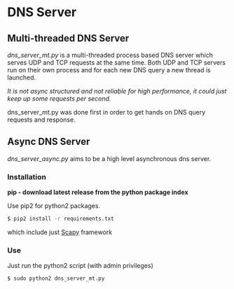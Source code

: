 # **DNS Server**

## Multi-threaded DNS Server

*dns_server_mt.py* is a multi-threaded process based DNS server which serves UDP and TCP requests at the same time. Both UDP and TCP servers run on their own process and for each new DNS query a new thread is launched. 

*It is not async structured and not reliable for high performance, it could just keep up some requests per second.*

dns_server_mt.py was done first in order to get hands on DNS query requests and response.


## Async DNS Server

*dns_server_async.py* aims to be a high level asynchronous dns server. 


### **Installation**
**pip - download latest release from the python package index**

Use pip2 for python2 packages.
```bash
$ pip2 install -r requirements.txt
```

which include just [Scapy](https://github.com/secdev/scapy) framework

### **Use**

Just run the python2 script (with admin privileges)
```bash
$ sudo python2 dns_server_mt.py
```
